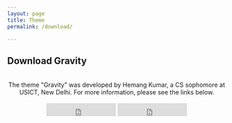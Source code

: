 ```yaml
---
layout: page
title: Theme
permalink: /download/

---
```


<h2>
 Download Gravity
</h2>

<br>

<div class="download">
  <center>The theme "Gravity" was developed by Hemang Kumar, a CS sophomore at USICT, New Delhi. For more information, please see the links below.</center>
  <br>
<center>
  <iframe src="https://ghbtns.com/github-btn.html?user=hemangsk&repo=gravity&type=star&count=true&size=large" frameborder="0" scrolling="0" width="160px" height="30px"></iframe>

  <iframe src="https://ghbtns.com/github-btn.html?user=hemangsk&repo=gravity&type=fork&count=true&size=large" frameborder="0" scrolling="0" width="160px" height="30px"></iframe>

</center>
</div>